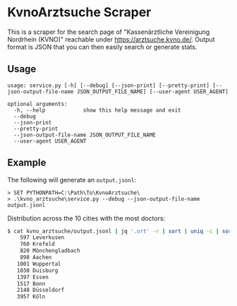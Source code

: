 # KvnoArztsuche Scraper

This is a scraper for the search page of "Kassenärztliche Vereinigung Nordrhein (KVNO)" reachable under 
https://arztsuche.kvno.de/. Output format is JSON that you can then easily search or generate stats.

## Usage

```
usage: service.py [-h] [--debug] [--json-print] [--pretty-print] [--json-output-file-name JSON_OUTPUT_FILE_NAME] [--user-agent USER_AGENT]

optional arguments:
  -h, --help            show this help message and exit
  --debug
  --json-print
  --pretty-print
  --json-output-file-name JSON_OUTPUT_FILE_NAME
  --user-agent USER_AGENT
```

## Example

The following will generate an `output.jsonl`:

```
> SET PYTHONPATH=C:\Path\To\KvnoArztsuche\
> .\kvno_arztsuche\service.py --debug --json-output-file-name output.jsonl
```

Distribution across the 10 cities with the most doctors:  

```bash
$ cat kvno_arztsuche/output.jsonl | jq '.ort' -r | sort | uniq -c | sort -n | tail -n 10
    597 Leverkusen
    760 Krefeld
    820 Mönchengladbach
    898 Aachen
   1001 Wuppertal
   1030 Duisburg
   1397 Essen
   1517 Bonn
   2148 Düsseldorf
   3957 Köln
```
